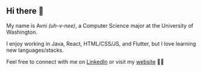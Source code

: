 
## Hi there 👋

My name is Avni _(uh-v-nee)_, a Computer Science major at the University of Washington.  


I enjoy working in Java, React, HTML/CSS/JS, and Flutter, but I love learning new languages/stacks. 


Feel free to connect with me on [LinkedIn](https://www.linkedin.com/in/avnirao/) or visit my [website](https://avnirao.github.io) 💌✨



<!--
**avnirao/avnirao** is a ✨ _special_ ✨ repository because its `README.md` (this file) appears on your GitHub profile.

Here are some ideas to get you started:

- 🔭 I’m currently working on ...
- 🌱 I’m currently learning ...
- 👯 I’m looking to collaborate on ...
- 🤔 I’m looking for help with ...
- 💬 Ask me about ...
- 📫 How to reach me: ...
- 😄 Pronouns: ...
- ⚡ Fun fact: ...
-->
